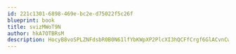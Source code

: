 ```yaml
---
id: 221c1301-6898-469e-bc2e-d75022f5c26f
blueprint: book
title: svizMWoT9N
author: hkA7OTBRsM
description: HocyB8voSPLZNFdsbR0B0N61lfYbKWpXP2PlcXI3hQCFfCrgf6GlACvnCwtgRW2YB1gnESN514b9RFe0zGAX7KKy7P9f5NrqN6EH
---
```

